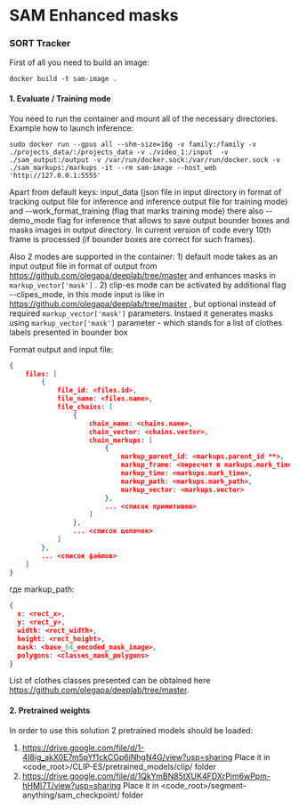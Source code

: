 # SAM Enhanced masks

### **SORT Tracker**

First of all you need to build an image:
```
docker build -t sam-image .
```

#### 1. Evaluate / Training mode

You need to run the container and mount all of the necessary directories. Example how to launch inference:
```
sudo docker run --gpus all --shm-size=16g -v family:/family -v ./projects_data/:/projects_data -v ./video_1:/input  -v ./sam_output:/output -v /var/run/docker.sock:/var/run/docker.sock -v ./sam_markups:/markups -it --rm sam-image --host_web 'http://127.0.0.1:5555'
```



Apart from default keys: input_data (json file in input directory in format of tracking output file for inference
and inference output file for training mode) and --work_format_training (flag that marks training mode)
there also --demo_mode flag for inference that allows to save output bounder boxes and masks images in output
directory. In current version of code every 10th frame is processed (if bounder boxes are correct for such frames).

Also 2 modes are supported in the container: 1) default mode takes as an input output file in format of output from https://github.com/olegapa/deeplab/tree/master
and enhances masks in ```markup_vector['mask']``` . 2) clip-es mode can be activated by additional flag --clipes_mode, in this mode input is like in https://github.com/olegapa/deeplab/tree/master , but optional instead of required ```markup_vector['mask']``` parameters.
Instaed it generates masks using ```markup_vector['mask']``` parameter - which stands for a list of clothes labels presented in bounder box

Format output and input file:
```json
{
	files: [
		{
			file_id: <files.id>,		
			file_name: <files.name>,
			file_chains: [
				{
					chain_name: <chains.name>,
					chain_vector: <chains.vector>,
					chain_markups: [
						{
							markup_parent_id: <markups.parent_id **>,
							markup_frame: <пересчет в markups.mark_time ***>,
							markup_time: <markups.mark_time>,
							markup_path: <markups.mark_path>,
							markup_vector: <markups.vector>
						},
						... <список примитивов>
					]
				},
				... <список цепочек>
			]
		},
		... <список файлов>
	]
}
```
где markup_path:

```json
{
  x: <rect_x>,
  y: <rect_y>,
  width: <rect_width>,
  height: <rect_height>,
  mask: <base_64_encoded_mask_image>,
  polygons: <classes_mask_polygons>
}
```
List of clothes classes presented can be obtained here https://github.com/olegapa/deeplab/tree/master.

#### 2. Pretrained weights
In order to use this solution 2 pretrained models should be loaded:
1. https://drive.google.com/file/d/1-4I8ig_akX0E7m5pYf1ckCGp6iNhgN4G/view?usp=sharing Place it in <code_root>/CLIP-ES/pretrained_models/clip/ folder
2. https://drive.google.com/file/d/1QkYmBN85tXUK4FDXrPjm6wPpm-hHMI7T/view?usp=sharing Place it in <code_root>/segment-anything/sam_checkpoint/ folder

    
